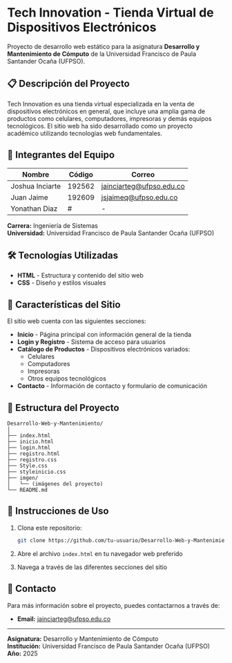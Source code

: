 # Tech Innovation - Tienda Virtual de Dispositivos Electrónicos

Proyecto de desarrollo web estático para la asignatura **Desarrollo y Mantenimiento de Cómputo** de la Universidad Francisco de Paula Santander Ocaña (UFPSO).

## 📋 Descripción del Proyecto

Tech Innovation es una tienda virtual especializada en la venta de dispositivos electrónicos en general, que incluye una amplia gama de productos como celulares, computadores, impresoras y demás equipos tecnológicos. El sitio web ha sido desarrollado como un proyecto académico utilizando tecnologías web fundamentales.

## 👥 Integrantes del Equipo

| Nombre | Código | Correo |
|--------|--------|--------|
| Joshua Inciarte | 192562 | jainciarteg@ufpso.edu.co |
| Juan Jaime | 192609 | jsjaimeq@ufpso.edu.co |
| Yonathan Diaz | # | - |

**Carrera:** Ingeniería de Sistemas  
**Universidad:** Universidad Francisco de Paula Santander Ocaña (UFPSO)

## 🛠️ Tecnologías Utilizadas

- **HTML** - Estructura y contenido del sitio web
- **CSS** - Diseño y estilos visuales

## 🌟 Características del Sitio

El sitio web cuenta con las siguientes secciones:

- **Inicio** - Página principal con información general de la tienda
- **Login y Registro** - Sistema de acceso para usuarios
- **Catálogo de Productos** - Dispositivos electrónicos variados:
  - Celulares
  - Computadores
  - Impresoras
  - Otros equipos tecnológicos
- **Contacto** - Información de contacto y formulario de comunicación

## 📁 Estructura del Proyecto

```
Desarrollo-Web-y-Mantenimiento/
│
├── index.html
├── inicio.html
├── login.html
├── registro.html
├── registro.css
├── Style.css
├── styleinicio.css
├── imgen/
│   └── (imágenes del proyecto)
└── README.md
```

## 🚀 Instrucciones de Uso

1. Clona este repositorio:
   ```bash
   git clone https://github.com/tu-usuario/Desarrollo-Web-y-Mantenimiento.git
   ```

2. Abre el archivo `index.html` en tu navegador web preferido

3. Navega a través de las diferentes secciones del sitio

## 📧 Contacto

Para más información sobre el proyecto, puedes contactarnos a través de:
- **Email:** jainciarteg@ufpso.edu.co

---

**Asignatura:** Desarrollo y Mantenimiento de Cómputo  
**Institución:** Universidad Francisco de Paula Santander Ocaña (UFPSO)  
**Año:** 2025
